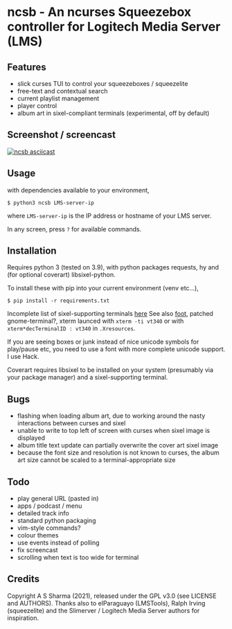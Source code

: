 # ncsb - An ncurses Squeezebox controller for Logitech Media Server (LMS)


## Features

- slick curses TUI to control your squeezeboxes / squeezelite
- free-text and contextual search
- current playlist management
- player control
- album art in sixel-compliant terminals (experimental, off by default)


## Screenshot / screencast


[![ncsb asciicast](https://asciinema.org/a/9VnHLFTGGZ2JNEhBdgXkuKOzp.png)](https://asciinema.org/a/9VnHLFTGGZ2JNEhBdgXkuKOzp?autoplay=1&speed=1.5)


## Usage

with dependencies available to your environment,
```
$ python3 ncsb LMS-server-ip
```
where `LMS-server-ip` is the IP address or hostname of your LMS server.

In any screen, press `?` for available commands.


## Installation

Requires python 3 (tested on 3.9), with python packages requests, hy and (for optional coverart) libsixel-python.

To install these with pip into your current environment (venv etc...),
```
$ pip install -r requirements.txt
```

Incomplete list of sixel-supporting terminals [here](https://github.com/saitoha/libsixel#terminal-requirements)
See also [foot](https://codeberg.org/dnkl/foot),
patched gnome-terminal?,
xterm launced with `xterm -ti vt340`
or with `xterm*decTerminalID : vt340` in `.Xresources`.


If you are seeing boxes or junk instead of nice unicode symbols for play/pause etc, you need to use a font with more complete unicode support.
I use Hack.

Coverart requires libsixel to be installed on your system (presumably via your package manager) and a sixel-supporting terminal.


## Bugs

- flashing when loading album art, due to working around the nasty interactions between curses and sixel
- unable to write to top left of screen with curses when sixel image is displayed
- album title text update can partially overwrite the cover art sixel image
- because the font size and resolution is not known to curses, the album art size cannot be scaled to a terminal-appropriate size


## Todo

- play general URL (pasted in)
- apps / podcast / menu
- detailed track info
- standard python packaging
- vim-style commands?
- colour themes
- use events instead of polling
- fix screencast
- scrolling when text is too wide for terminal


## Credits

Copyright A S Sharma (2021), released under the GPL v3.0 (see LICENSE and AUTHORS).
Thanks also to elParaguayo (LMSTools), Ralph Irving (squeezelite) and the Slimerver / Logitech Media Server authors for inspiration.
